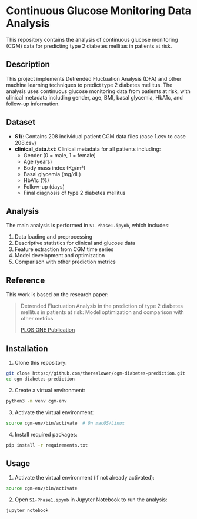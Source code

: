 # Continuous Glucose Monitoring Data Analysis

This repository contains the analysis of continuous glucose monitoring (CGM) data for predicting type 2 diabetes mellitus in patients at risk.

## Description

This project implements Detrended Fluctuation Analysis (DFA) and other machine learning techniques to predict type 2 diabetes mellitus. The analysis uses continuous glucose monitoring data from patients at risk, with clinical metadata including gender, age, BMI, basal glycemia, HbA1c, and follow-up information.

## Dataset

- **S1/**: Contains 208 individual patient CGM data files (case 1.csv to case 208.csv)
- **clinical_data.txt**: Clinical metadata for all patients including:
  - Gender (0 = male, 1 = female)
  - Age (years)
  - Body mass index (Kg/m²)
  - Basal glycemia (mg/dL)
  - HbA1c (%)
  - Follow-up (days)
  - Final diagnosis of type 2 diabetes mellitus

## Analysis

The main analysis is performed in `S1-Phase1.ipynb`, which includes:

1. Data loading and preprocessing
2. Descriptive statistics for clinical and glucose data
3. Feature extraction from CGM time series
4. Model development and optimization
5. Comparison with other prediction metrics

## Reference

This work is based on the research paper:
> Detrended Fluctuation Analysis in the prediction of type 2 diabetes mellitus in patients at risk: Model optimization and comparison with other metrics
> 
> [PLOS ONE Publication](https://journals.plos.org/plosone/article?id=10.1371/journal.pone.0225817)

## Installation

1. Clone this repository:
```bash
git clone https://github.com/therealowen/cgm-diabetes-prediction.git
cd cgm-diabetes-prediction
```

2. Create a virtual environment:
```bash
python3 -m venv cgm-env
```

3. Activate the virtual environment:
```bash
source cgm-env/bin/activate  # On macOS/Linux
```

4. Install required packages:
```bash
pip install -r requirements.txt
```

## Usage

1. Activate the virtual environment (if not already activated):
```bash
source cgm-env/bin/activate
```

2. Open `S1-Phase1.ipynb` in Jupyter Notebook to run the analysis:
```bash
jupyter notebook
```